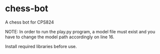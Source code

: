 # chess-bot
A chess bot for CPS824

NOTE: In order to run the play.py program, a model file must exist and you have to change the model path accordingly on line 16.

Install required libraries before use.
